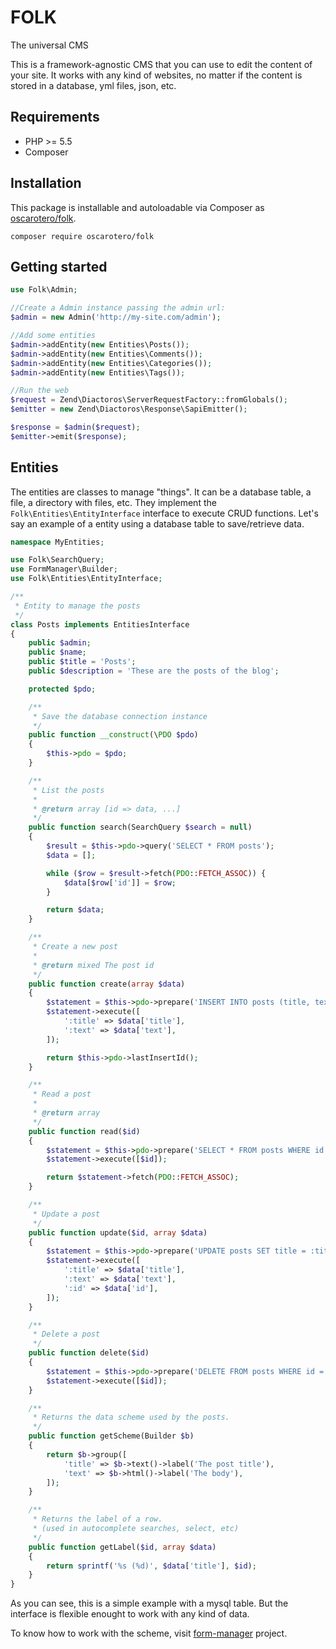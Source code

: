 # FOLK

The universal CMS

This is a framework-agnostic CMS that you can use to edit the content of your site. It works with any kind of websites, no matter if the content is stored in a database, yml files, json, etc.

## Requirements

* PHP >= 5.5
* Composer

## Installation

This package is installable and autoloadable via Composer as [oscarotero/folk](https://packagist.org/packages/oscarotero/folk).

```
composer require oscarotero/folk
```

## Getting started

```php
use Folk\Admin;

//Create a Admin instance passing the admin url:
$admin = new Admin('http://my-site.com/admin');

//Add some entities
$admin->addEntity(new Entities\Posts());
$admin->addEntity(new Entities\Comments());
$admin->addEntity(new Entities\Categories());
$admin->addEntity(new Entities\Tags());

//Run the web
$request = Zend\Diactoros\ServerRequestFactory::fromGlobals();
$emitter = new Zend\Diactoros\Response\SapiEmitter();

$response = $admin($request);
$emitter->emit($response);
```

## Entities

The entities are classes to manage "things". It can be a database table, a file, a directory with files, etc. They implement the `Folk\Entities\EntityInterface` interface to execute CRUD functions. Let's say an example of a entity using a database table to save/retrieve data.

```php
namespace MyEntities;

use Folk\SearchQuery;
use FormManager\Builder;
use Folk\Entities\EntityInterface;

/**
 * Entity to manage the posts
 */
class Posts implements EntitiesInterface
{
    public $admin;
    public $name;
    public $title = 'Posts';
    public $description = 'These are the posts of the blog';

    protected $pdo;

    /**
     * Save the database connection instance
     */
    public function __construct(\PDO $pdo)
    {
        $this->pdo = $pdo;
    }

    /**
     * List the posts
     *
     * @return array [id => data, ...]
     */
    public function search(SearchQuery $search = null)
    {
        $result = $this->pdo->query('SELECT * FROM posts');
        $data = [];

        while ($row = $result->fetch(PDO::FETCH_ASSOC)) {
            $data[$row['id']] = $row;
        }

        return $data;
    }

    /**
     * Create a new post
     *
     * @return mixed The post id
     */
    public function create(array $data)
    {
        $statement = $this->pdo->prepare('INSERT INTO posts (title, text) VALUES (:title, :text)');
        $statement->execute([
            ':title' => $data['title'],
            ':text' => $data['text'],
        ]);

        return $this->pdo->lastInsertId();
    }

    /**
     * Read a post
     *
     * @return array
     */
    public function read($id)
    {
        $statement = $this->pdo->prepare('SELECT * FROM posts WHERE id = ? LIMIT 1');
        $statement->execute([$id]);

        return $statement->fetch(PDO::FETCH_ASSOC);
    }

    /**
     * Update a post
     */
    public function update($id, array $data)
    {
        $statement = $this->pdo->prepare('UPDATE posts SET title = :title, text = :text WHERE id = :id LIMIT 1');
        $statement->execute([
            ':title' => $data['title'],
            ':text' => $data['text'],
            ':id' => $data['id'],
        ]);
    }

    /**
     * Delete a post
     */
    public function delete($id)
    {
        $statement = $this->pdo->prepare('DELETE FROM posts WHERE id = ? LIMIT 1');
        $statement->execute([$id]);
    }

    /**
     * Returns the data scheme used by the posts.
     */
    public function getScheme(Builder $b)
    {
        return $b->group([
            'title' => $b->text()->label('The post title'),
            'text' => $b->html()->label('The body'),
        ]);
    }

    /**
     * Returns the label of a row.
     * (used in autocomplete searches, select, etc)
     */
    public function getLabel($id, array $data)
    {
        return sprintf('%s (%d)', $data['title'], $id);
    }
}
```

As you can see, this is a simple example with a mysql table. But the interface is flexible enought to work with any kind of data.

To know how to work with the scheme, visit [form-manager](https://github.com/oscarotero/form-manager/) project.



